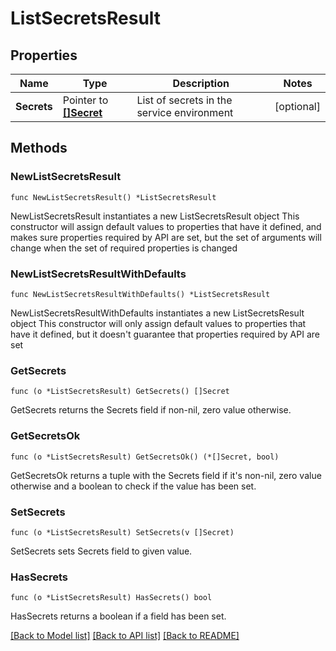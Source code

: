 # ListSecretsResult

## Properties

Name | Type | Description | Notes
------------ | ------------- | ------------- | -------------
**Secrets** | Pointer to [**[]Secret**](Secret.md) | List of secrets in the service environment | [optional] 

## Methods

### NewListSecretsResult

`func NewListSecretsResult() *ListSecretsResult`

NewListSecretsResult instantiates a new ListSecretsResult object
This constructor will assign default values to properties that have it defined,
and makes sure properties required by API are set, but the set of arguments
will change when the set of required properties is changed

### NewListSecretsResultWithDefaults

`func NewListSecretsResultWithDefaults() *ListSecretsResult`

NewListSecretsResultWithDefaults instantiates a new ListSecretsResult object
This constructor will only assign default values to properties that have it defined,
but it doesn't guarantee that properties required by API are set

### GetSecrets

`func (o *ListSecretsResult) GetSecrets() []Secret`

GetSecrets returns the Secrets field if non-nil, zero value otherwise.

### GetSecretsOk

`func (o *ListSecretsResult) GetSecretsOk() (*[]Secret, bool)`

GetSecretsOk returns a tuple with the Secrets field if it's non-nil, zero value otherwise
and a boolean to check if the value has been set.

### SetSecrets

`func (o *ListSecretsResult) SetSecrets(v []Secret)`

SetSecrets sets Secrets field to given value.

### HasSecrets

`func (o *ListSecretsResult) HasSecrets() bool`

HasSecrets returns a boolean if a field has been set.


[[Back to Model list]](../README.md#documentation-for-models) [[Back to API list]](../README.md#documentation-for-api-endpoints) [[Back to README]](../README.md)


